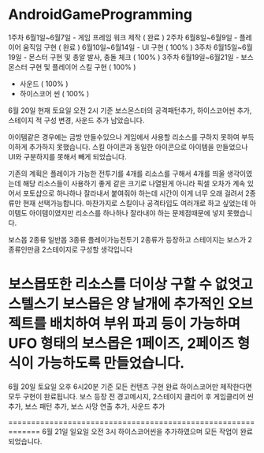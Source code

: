 # AndroidGameProgramming



1주차 	6월1일~6월7일 	- 게임 프레임 워크 제작 ( 완료 )
2주차 	6월8일~6월9일 	- 플레이어 움직임 구현 ( 완료 )
	6월10일~6월14일 	- UI 구현 ( 100% )
3주차	6월15일~6월19일 	- 몬스터 구현 및 총알 발사, 충돌 체크 ( 100% )
3주차	6월19일~6월21일 	- 보스몬스터 구현 및 플레이어 스킬 구현 ( 100% )
+ 사운드 ( 100% )
+ 하이스코어 씬 ( 100% )

6월 20일 현재 토요일 오전 2시 기준
보스몬스터의 공격패턴추가, 하이스코어씬 추가,
스테이지 적 구성 변경, 사운드 추가 남았습니다.

아이템같은 경우에는 금방 만들수있으나 게임에서 사용할 리소스를 구하지 못하여
부득이하게 추가하지 못했습니다. 스킬 아이콘과 동일한 아이콘으로 아이템을 만들었으나
UI와 구분하지를 못해서 빼게 되었습니다.

기존의 계획은 플레이가 가능한 전투기를 4개를 리소스를 구해서 4개를 띄울 생각이였는데
해당 리소스들이 사용하기 좋게 같은 크기로 나열된게 아니라 픽셀 오차가 계속 있어서
포토샵으로 하나하나 잘라내서 붙여줘야 하는데 시간이 이게 너무 오래 걸려서 
2종류만 현재 선택가능합니다.
마찬가지로 스킬이나 공격타입도 여러개로 하고 싶었는데 아이템도 아이템이였지만
리소스를 하나하나 잘라내야 하는 문제점때문에 넣지 못했습니다.

보스몹 2종류 일반몹 3종류 플레이가능전투기 2종류가 등장하고
스테이지는 보스가 2종류인만큼 2스테이지로 구성할 생각입니다

보스몹또한 리소스를 더이상 구할 수 없엇고
스텔스기 보스몹은 양 날개에 추가적인 오브젝트를 배치하여 부위 파괴 등이 가능하며
UFO 형태의 보스몹은 1페이즈, 2페이즈 형식이 가능하도록 만들었습니다.
 ============================================================
6월 20일 토요일 오후 6시20분 기준
모든 컨텐츠 구현 완료
하이스코어만 제작한다면 모두 구현이 완료됩니다.
보스 등장 전 경고메시지, 2스테이지 클리어 후 게임클리어 씬 추가,
보스 패턴 추가, 보스 사망 연출 추가, 사운드 추가

=============================================================
6월 21일 일요일 오전 3시
하이스코어씬을 추가하였으며 모든 작업이 완료되었습니다.
